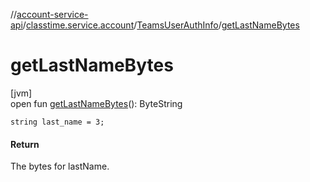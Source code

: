 //[account-service-api](../../../index.md)/[classtime.service.account](../index.md)/[TeamsUserAuthInfo](index.md)/[getLastNameBytes](get-last-name-bytes.md)

# getLastNameBytes

[jvm]\
open fun [getLastNameBytes](get-last-name-bytes.md)(): ByteString

`string last_name = 3;`

#### Return

The bytes for lastName.
